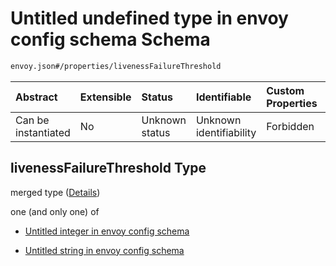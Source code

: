 # Untitled undefined type in envoy config schema Schema

```txt
envoy.json#/properties/livenessFailureThreshold
```



| Abstract            | Extensible | Status         | Identifiable            | Custom Properties | Additional Properties | Access Restrictions | Defined In                                               |
| :------------------ | :--------- | :------------- | :---------------------- | :---------------- | :-------------------- | :------------------ | :------------------------------------------------------- |
| Can be instantiated | No         | Unknown status | Unknown identifiability | Forbidden         | Allowed               | none                | [envoy.json\*](../out/envoy.json "open original schema") |

## livenessFailureThreshold Type

merged type ([Details](envoy-properties-livenessfailurethreshold.md))

one (and only one) of

* [Untitled integer in envoy config schema](envoy-properties-livenessfailurethreshold-oneof-0.md "check type definition")

* [Untitled string in envoy config schema](envoy-properties-livenessfailurethreshold-oneof-1.md "check type definition")
